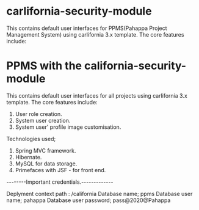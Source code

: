 # carlifornia-security-module
This contains default user interfaces for PPMS(Pahappa Project Management System) using carlifornia 3.x template. The core features include:
# PPMS with the california-security-module

This contains default user interfaces for all projects using carlifornia 3.x template. The core features include:
1. User role creation.
2. System user creation.
3. System user' profile image customisation.

Technologies used;

1. Spring MVC framework.
2. Hibernate.
3. MySQL for data storage.
4. Primefaces with JSF - for front end.

--------Important credentials.-------------

Deplyment context path : /california
Database name; ppms
Database user name; pahappa
Database user password; pass@2020@Pahappa
